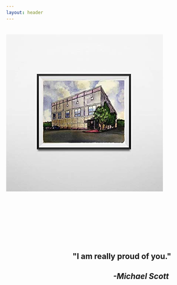 ```yaml
---
layout: header
---
```


<div id="img1">
  <div class="img-wrap-one">
    <img src="/dundermifflin.jpg" alt="Dunder Mifflin Inc. Watercolor" style="width:425px;height:425px;margin-right:130px;margin-top:20px"/>
  </div>
  <div class="desc-one">
    <h2 style="margin-left:180px; margin-top:160px;">"I am really proud of you."</h2>
    <em><h2 style="margin-left:290px">-Michael Scott</h2></em>
  </div>
</div>
